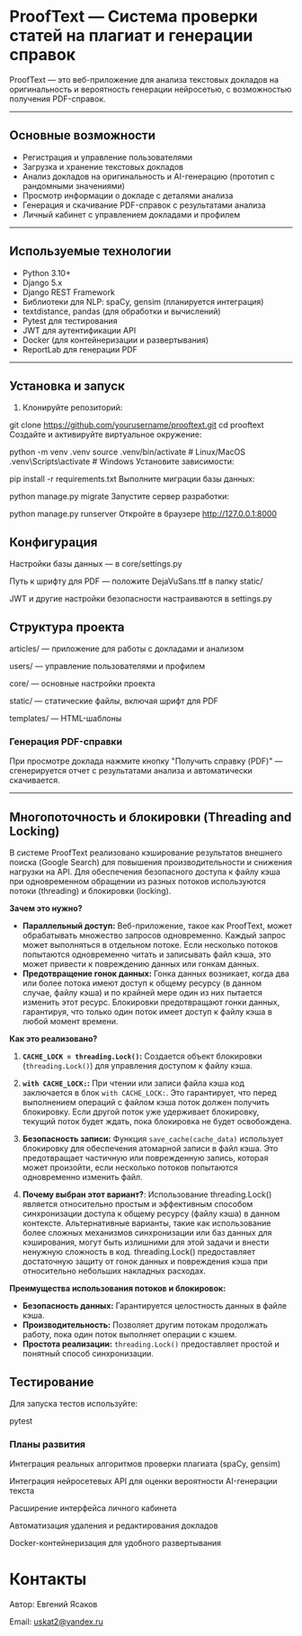 # ProofText — Система проверки статей на плагиат и генерации справок

ProofText — это веб-приложение для анализа текстовых докладов на оригинальность и вероятность генерации нейросетью, с возможностью получения PDF-справок.

---

## Основные возможности

- Регистрация и управление пользователями
- Загрузка и хранение текстовых докладов
- Анализ докладов на оригинальность и AI-генерацию (прототип с рандомными значениями)
- Просмотр информации о докладе с деталями анализа
- Генерация и скачивание PDF-справок с результатами анализа
- Личный кабинет с управлением докладами и профилем

---

## Используемые технологии

- Python 3.10+
- Django 5.x
- Django REST Framework
- Библиотеки для NLP: spaCy, gensim (планируется интеграция)
- textdistance, pandas (для обработки и вычислений)
- Pytest для тестирования
- JWT для аутентификации API
- Docker (для контейнеризации и развертывания)
- ReportLab для генерации PDF

---

## Установка и запуск

1. Клонируйте репозиторий:

git clone https://github.com/yourusername/prooftext.git
cd prooftext
Создайте и активируйте виртуальное окружение:


python -m venv .venv
source .venv/bin/activate  # Linux/MacOS
.venv\Scripts\activate     # Windows
Установите зависимости:

pip install -r requirements.txt
Выполните миграции базы данных:

python manage.py migrate
Запустите сервер разработки:

python manage.py runserver
Откройте в браузере http://127.0.0.1:8000

## Конфигурация
Настройки базы данных — в core/settings.py

Путь к шрифту для PDF — положите DejaVuSans.ttf в папку static/

JWT и другие настройки безопасности настраиваются в settings.py

## Структура проекта
articles/ — приложение для работы с докладами и анализом

users/ — управление пользователями и профилем

core/ — основные настройки проекта

static/ — статические файлы, включая шрифт для PDF

templates/ — HTML-шаблоны

### Генерация PDF-справки
При просмотре доклада нажмите кнопку "Получить справку (PDF)" — сгенерируется отчет с результатами анализа и автоматически скачивается.

---

## Многопоточность и блокировки (Threading and Locking)

В системе ProofText реализовано кэширование результатов внешнего поиска (Google Search) для повышения производительности и снижения нагрузки на API.  Для обеспечения безопасного доступа к файлу кэша при одновременном обращении из разных потоков используются потоки (threading) и блокировки (locking).

**Зачем это нужно?**

*   **Параллельный доступ:**  Веб-приложение, такое как ProofText, может обрабатывать множество запросов одновременно.  Каждый запрос может выполняться в отдельном потоке.  Если несколько потоков попытаются одновременно читать и записывать файл кэша, это может привести к повреждению данных или гонкам данных.
*   **Предотвращение гонок данных:**  Гонка данных возникает, когда два или более потока имеют доступ к общему ресурсу (в данном случае, файлу кэша) и по крайней мере один из них пытается изменить этот ресурс.  Блокировки предотвращают гонки данных, гарантируя, что только один поток имеет доступ к файлу кэша в любой момент времени.

**Как это реализовано?**

1.  **`CACHE_LOCK = threading.Lock()`:**  Создается объект блокировки (`threading.Lock()`) для управления доступом к файлу кэша.

2.  **`with CACHE_LOCK:`:**  При чтении или записи файла кэша код заключается в блок `with CACHE_LOCK:`.  Это гарантирует, что перед выполнением операций с файлом кэша поток должен получить блокировку.  Если другой поток уже удерживает блокировку, текущий поток будет ждать, пока блокировка не будет освобождена.

3.  **Безопасность записи:** Функция `save_cache(cache_data)`  использует блокировку для обеспечения атомарной записи в файл кэша. Это предотвращает частичную или поврежденную запись, которая может произойти, если несколько потоков попытаются одновременно изменить файл.

4. **Почему выбран этот вариант?**: Использование threading.Lock() является относительно простым и эффективным способом синхронизации доступа к общему ресурсу (файлу кэша) в данном контексте.  Альтернативные варианты, такие как использование более сложных механизмов синхронизации или баз данных для кэширования, могут быть излишними для этой задачи и внести ненужную сложность в код.  threading.Lock() предоставляет достаточную защиту от гонок данных и повреждения кэша при относительно небольших накладных расходах.

**Преимущества использования потоков и блокировок:**

*   **Безопасность данных:**  Гарантируется целостность данных в файле кэша.
*   **Производительность:**  Позволяет другим потокам продолжать работу, пока один поток выполняет операции с кэшем.
*   **Простота реализации:**  `threading.Lock()` предоставляет простой и понятный способ синхронизации.

## Тестирование
Для запуска тестов используйте:

pytest

### Планы развития
Интеграция реальных алгоритмов проверки плагиата (spaCy, gensim)

Интеграция нейросетевых API для оценки вероятности AI-генерации текста

Расширение интерфейса личного кабинета

Автоматизация удаления и редактирования докладов

Docker-контейнеризация для удобного развертывания

# Контакты


Автор: Евгений Ясаков


Email: uskat2@yandex.ru

